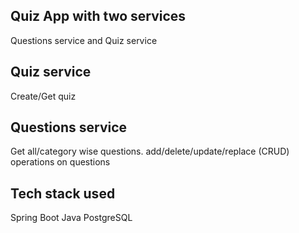 ## Quiz App with two services
Questions service and Quiz service

## Quiz service
Create/Get quiz

## Questions service
Get all/category wise questions. add/delete/update/replace (CRUD) operations on questions

## Tech stack used
  Spring Boot
  Java 
  PostgreSQL
